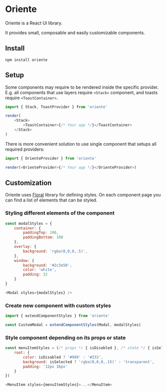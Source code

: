 # Oriente

Oriente is a React UI library.

It provides small, composable and easily customizable components.

## Install

```
npm install oriente
```

## Setup

Some components may require to be rendered inside the specific provider.
E.g. all components that use layers require `<Stack>` component,
and toasts require `<ToastContainer>`.

```js
import { Stack, ToastProvider } from 'oriente'

render(
    <Stack>
        <ToastContainer>{/* Your app */}</ToastContainer>
    </Stack>
)
```

There is more convenient solution to use single component that setups all required providers:

```js
import { OrienteProvider } from 'oriente'

render(<OrienteProvider>{/* Your app */}</OrienteProvider>)
```

## Customization

Oriente uses [Floral](https://github.com/sunflowerdeath/floral) library
for defining styles.
On each component page you can find a list of elements that can be styled.

### Styling different elements of the component

```js
const modalStyles = {
    container: {
        paddingTop: 100,
        paddingBottom: 100
    },
    overlay: {
        background: 'rgba(0,0,0,.5)',
    },
    window: {
        background: '#2c3e50',
        color: 'white',
        padding: 32
    }
}

<Modal styles={modalStyles} />
```

### Create new component with custom styles

```js
import { extendComponentStyles } from 'oriente'

const CustomModal = extendComponentStyles(Modal, modalStyles)
```

### Style component depending on its props or state

```js
const menuItemStyles = (/* props */ { isDisabled }, /* state */ { isSelected }) => ({
    root: {
        color: isDisabled ? '#999' : '#333',
        background: isSelected ? 'rgba(0,0,0,.15)' : 'transparent',
        padding: '12px 16px'
    }
})

<MenuItem styles={menuItemStyles}>...</MenuItem>
```
